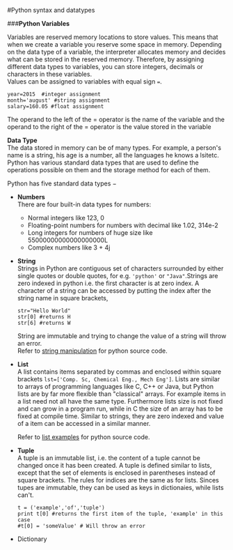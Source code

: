 
#Python syntax and datatypes

###__Python Variables__  

Variables are reserved memory locations to store values. This means that when we create a variable you reserve some space in memory. Depending on the data type of a variable, the interpreter allocates memory and decides what can be stored in the reserved memory. Therefore, by assigning different data types to variables, you can store integers, decimals or characters in these variables.        
Values can be assigned to variables with equal sign `=`.  

  ```
  year=2015  #integer assignment
  month='august' #string assignment  
  salary=160.05 #float assignment
  ```
The operand to the left of the = operator is the name of the variable and the operand to the right of the = operator is the value stored in the variable

  __Data Type__  
The data stored in memory can be of many types. For example, a person's name is a string, his age is a number, all the languages he knows a lsitetc. Python has various standard data types that are used to define the operations possible on them and the storage method for each of them.  

Python has five standard data types −
* __Numbers__   
  There are four built-in data types for numbers:    
  * Normal integers like 123, 0
  * Floating-point numbers for numbers with decimal like 1.02, 314e-2
  * Long integers for numbers of huge size like 55000000000000000000L
  * Complex numbers like 3 + 4j
  
* __String__  
  Strings in Python are contiguous set of characters surrounded by either single quotes or double quotes, for e.g. `'python'`   or `"Java"`.Strings are zero indexed in python i.e. the first character is at zero index. A character of a string can be accessed by putting the index after the string name in square brackets, 
  ```
  str="Hello World"
  str[0] #returns H
  str[6] #returns W
  ```
  String are immutable and trying to change the value of a string will throw an error.  
  Refer to [string manipulation](https://github.com/joed7/fose_python/blob/master/string-demo.py) for python source code.

* __List__  
  A list contains items separated by commas and enclosed within square brackets `lst=['Comp. Sc, Chemical Eng., Mech Eng']`. Lists are similar to arrays of programming languages like C, C++ or Java, but Python lists are by far more flexible than "classical" arrays. For example items in a list need not all have the same type. Furthermore lists size is not fixed and can grow in a program run, while in C the size of an array has to be fixed at compile time. Similar to strings, they are zero indexed and value of a item can be accessed in a similar manner.

    Refer to [list examples](https://github.com/joed7/fose_python/blob/master/list-demo.py) for python source code.

* __Tuple__  
  A tuple is an immutable list, i.e. the content of a tuple cannot be changed once it has been created. A tuple is defined similar to lists, except that the set of elements is enclosed in parentheses instead of square brackets. The rules for indices are the same as for lists. Sinces tupes are immutable, they can be used as keys in dictionaies, while lists can't.
  ```
  t = ('example','of','tuple')
  print t[0] #returns the first item of the tuple, 'example' in this case
  #t[0] = 'someValue' # Will throw an error
  ```
  
* Dictionary
